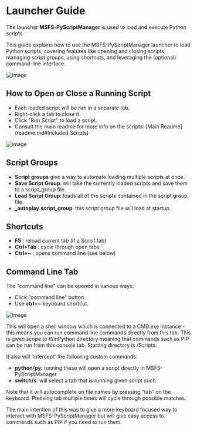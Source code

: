 # Launcher Guide
The launcher **MSFS-PyScriptManager** is used to load and execute Python scripts.

This guide explains how to use the MSFS-PyScriptManager launcher to load Python scripts, covering features like opening and closing scripts, managing script groups, using shortcuts, and leveraging the (optional) command-line interface.

![image](https://github.com/user-attachments/assets/b5d1a001-9dec-42aa-b8e3-03e78bd18ac4)

## How to Open or Close a Running Script
- Each loaded script will be run in a separate tab.
- Right-click a tab to close it.
- Click "Run Script" to load a script.
- Consult the main readme for more info on the scripts: [Main Readme](readme.md#Included Scripts)

![image](https://github.com/user-attachments/assets/b8e12084-afad-4cd8-9b4c-2ea9cbb59ff1)

## Script Groups
- **Script groups** give a way to automate loading multiple scripts at once.
- **Save Script Group**: will take the currently loaded scripts and save them to a script_group file.
- **Load Script Group**: loads all of the scripts contained in the script group file.
- **_autoplay.script_group**: this script group file will load at startup.

## Shortcuts
- **F5** : reload current tab (if a Script tab)
- **Ctrl+Tab** : cycle through open tabs
- **Ctrl+~** : opens command line (see below)

## Command Line Tab

The "command line" can be opened in various ways:
- Click "command line" button.
- Use **ctrl+~** keyboard shortcut.

![image](https://github.com/user-attachments/assets/694e3461-d538-4adc-8aee-20deafc3adc1)

This will open a shell window which is connected to a CMD.exe instance - this means you can run command line commands directly from this tab.  This is given scope to WinPython directory meaning that commands such as PIP can be run from this console tab. Starting directory is /Scripts.

It also will 'intercept' the following custom commands:
- **python/py**: running these will open a script directly in MSFS-PyScriptManager
- **switch/s**: will select a tab that is running given script such

Note that it will autocomplete on file names by pressing "tab" on the keyboard.  Pressing tab multiple times will cycle through possible matches.

The main intention of this was to give a more keyboard focused way to interact with MSFS-PyScriptManager but will give easy access to commands such as PIP if you need to run them.


